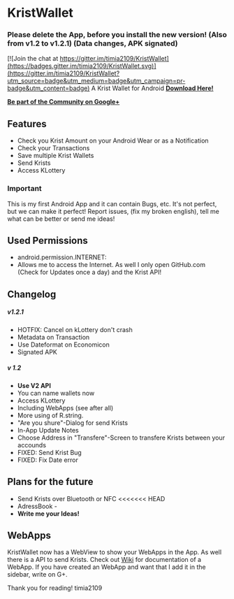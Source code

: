 # KristWallet
### Please delete the App, before you install the new version! (Also from v1.2 to v1.2.1) (Data changes, APK signated)

[![Join the chat at https://gitter.im/timia2109/KristWallet](https://badges.gitter.im/timia2109/KristWallet.svg)](https://gitter.im/timia2109/KristWallet?utm_source=badge&utm_medium=badge&utm_campaign=pr-badge&utm_content=badge)
A Krist Wallet for Android **[Download Here!](https://github.com/timia2109/KristWallet/releases/download/v1.2.1/KristWallet.apk)**


**[Be part of the Community on Google+](https://plus.google.com/communities/110417735196001201854)**


## Features
 - Check you Krist Amount on your Android Wear or as a Notification
 - Check your Transactions
 - Save multiple Krist Wallets
 - Send Krists
 - Access KLottery

### Important
This is my first Android App and it can contain Bugs, etc. It's not perfect, but we can make it perfect! Report issues, (fix my broken english), tell me what can be better or send me ideas!

## Used Permissions
 - android.permission.INTERNET:
  - Allows me to access the Internet. As well I only open GitHub.com (Check for Updates once a day) and the Krist API!
 
## Changelog
##### v1.2.1
 - HOTFIX: Cancel on kLottery don't crash
 - Metadata on Transaction
 - Use Dateformat on Economicon
 - Signated APK

##### v 1.2
 - **Use V2 API**
 - You can name wallets now
 - Access KLottery
 - Including WebApps (see after all)
 - More using of R.string.
 - "Are you shure"-Dialog for send Krists
 - In-App Update Notes
 - Choose Address in "Transfere"-Screen to transfere Krists between your accounds
 - FIXED: Send Krist Bug
 - FIXED: Fix Date error

## Plans for the future
 - Send Krists over Bluetooth or NFC
<<<<<<< HEAD
 - AdressBook - 
 - **Write me your Ideas!**

## WebApps
KristWallet now has a WebView to show your WebApps in the App. As well there is a API to send Krists. Check out [Wiki](https://github.com/timia2109/KristWallet/wiki/WebApps) for documentation of a WebApp.
If you have created an WebApp and want that I add it in the sidebar, write on G+.

Thank you for reading!
timia2109
